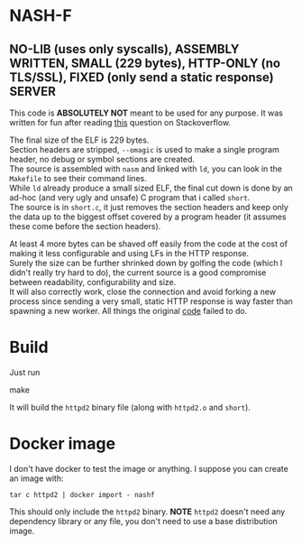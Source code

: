 # NASH-F
## NO-LIB (uses only syscalls), ASSEMBLY WRITTEN, SMALL (229 bytes), HTTP-ONLY (no TLS/SSL), FIXED (only send a static response) SERVER

This code is **ABSOLUTELY NOT** meant to be used for any purpose.
It was written for fun after reading [this](https://stackoverflow.com/questions/67445637/why-doesnt-this-assembly-http-server-work?) question on Stackoverflow.

The final size of the ELF is 229 bytes.   
Section headers are stripped, `--omagic` is used to make a single program header, no debug or symbol sections are created.  
The source is assembled with `nasm` and linked with `ld`, you can look in the `Makefile` to see their command lines.  
While `ld` already produce a small sized ELF, the final cut down is done by an ad-hoc (and very ugly and unsafe) C program that i called `short`.  
The source is in `short.c`, it just removes the section headers and keep only the data up to the biggest offset covered by a program header (it 
assumes these come before the section headers).  

At least 4 more bytes can be shaved off easily from the code at the cost of making it less configurable and using LFs in the HTTP response.  
Surely the size can be further shrinked down by golfing the code (which I didn't really try hard to do), the current source is a good compromise
between readability, configurability and size.  
It will also correctly work, close the connection and avoid forking a new process since sending a very small, static HTTP response is way faster than
spawning a new worker.
All things the original [code](https://github.com/sigmonsays/smallest-docker-httpd) failed to do.

# Build

Just run

   make
   
It will build the `httpd2` binary file (along with `httpd2.o` and `short`).

# Docker image

I don't have docker to test the image or anything.
I suppose you can create an image with:

    tar c httpd2 | docker import - nashf

This should only include the `httpd2` binary.
**NOTE** `httpd2` doesn't need any dependency library or any file, you don't need to use a base distribution image.
 
